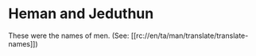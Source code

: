 # Heman and Jeduthun

These were the names of men. (See: [[rc://en/ta/man/translate/translate-names]])

